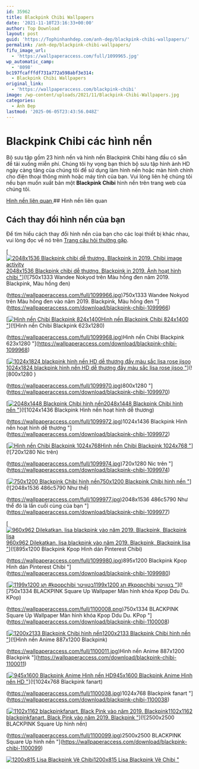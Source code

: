 ```yaml
---
id: 35962
title: Blackpink Chibi Wallpapers
date: '2021-11-10T23:16:33+00:00'
author: Top Download
layout: post
guid: 'https://Tophinhanhdep.com/anh-dep/blackpink-chibi-wallpapers/'
permalink: /anh-dep/blackpink-chibi-wallpapers/
fifu_image_url:
  - 'https://wallpaperaccess.com/full/1099965.jpg'
wp_automatic_camp:
  - '8098'
bc197fcafffdf731a772a598abf3e314:
  - Blackpink Chibi Wallpapers
original_link:
  - 'https://wallpaperaccess.com/blackpink-chibi'
image: /wp-content/uploads/2021/11/Blackpink-Chibi-Wallpapers.jpg
categories:
  - Ảnh Đẹp
lastmod: '2025-06-05T23:43:56.048Z'
---
```

# Blackpink Chibi các hình nền

Bộ sưu tập gồm 23 hình nền và hình nền Blackpink Chibi hàng đầu có sẵn để tải xuống miễn phí. Chúng tôi hy vọng bạn thích bộ sưu tập hình ảnh HD ngày càng tăng của chúng tôi để sử dụng làm hình nền hoặc màn hình chính cho điện thoại thông minh hoặc máy tính của bạn. Vui lòng liên hệ chúng tôi nếu bạn muốn xuất bản một **Blackpink Chibi** hình nền trên trang web của chúng tôi.

[Hình nền liên quan ](#related) ## Hình nền liên quan

## Cách thay đổi hình nền của bạn

Để tìm hiểu cách thay đổi hình nền của bạn cho các loại thiết bị khác nhau, vui lòng đọc về nó trên [Trang câu hỏi thường gặp](https://tophinhanhdep.com/faq/).

  
[[![2048x1536 Blackpink chibi dễ thương.  Blackpink in 2019. Chibi image activity](https://wallpaperaccess.com/full/1099965.jpg)2048x1536 Blackpink chibi dễ thương. Blackpink in 2019. Ảnh hoạt hình chibi "](https://wallpaperaccess.com/download/blackpink-chibi-1099965)](![750x1333 Wandee Nokyod trên Màu hồng đen năm 2019. Blackpink, Màu hồng đen)

(https://wallpaperaccess.com/full/1099966.jpg)750x1333 Wandee Nokyod trên Màu hồng đen vào năm 2019. Blackpink, Màu hồng đen "](https://wallpaperaccess.com/download/blackpink-chibi-1099966)

[[![Hình nền Chibi Blackpink 824x1400](https://wallpaperaccess.com/full/1099967.jpg)Hình nền Blackpink Chibi 824x1400 "](https://wallpaperaccess.com/download/blackpink-chibi-1099967)](![Hình nền Chibi Blackpink 623x1280)

(https://wallpaperaccess.com/full/1099968.jpg)Hình nền Chibi Blackpink 623x1280 "](https://wallpaperaccess.com/download/blackpink-chibi-1099968)

[[![1024x1824 blackpink hình nền HD dễ thương đầy màu sắc lisa rose jisoo](https://wallpaperaccess.com/full/1099969.jpg)1024x1824 blackpink hình nền HD dễ thương đầy màu sắc lisa rose jisoo "](https://wallpaperaccess.com/download/blackpink-chibi-1099969)](![800x1280 )

(https://wallpaperaccess.com/full/1099970.jpg)800x1280 "](https://wallpaperaccess.com/download/blackpink-chibi-1099970)

[[![2048x1448 Blackpink Chibi hình nền](https://wallpaperaccess.com/full/1099971.jpg)2048x1448 Blackpink Chibi hình nền "](https://wallpaperaccess.com/download/blackpink-chibi-1099971)](![1024x1436 Blackpink Hình nền hoạt hình dễ thương)

(https://wallpaperaccess.com/full/1099972.jpg)1024x1436 Blackpink Hình nền hoạt hình dễ thương "](https://wallpaperaccess.com/download/blackpink-chibi-1099972)

[[![Hình nền Chibi Blackpink 1024x768](https://wallpaperaccess.com/full/1099973.jpg)Hình nền Chibi Blackpink 1024x768 "](https://wallpaperaccess.com/download/blackpink-chibi-1099973)](![720x1280 Nic trên)

(https://wallpaperaccess.com/full/1099974.jpg)720x1280 Nic trên "](https://wallpaperaccess.com/download/blackpink-chibi-1099974)

[[![750x1200 Blackpink Chibi hình nền](https://wallpaperaccess.com/full/1099976.jpg)750x1200 Blackpink Chibi hình nền "](https://wallpaperaccess.com/download/blackpink-chibi-1099976)](![2048x1536 486c5790 Như thể)

(https://wallpaperaccess.com/full/1099977.jpg)2048x1536 486c5790 Như thể đó là lần cuối cùng của bạn "](https://wallpaperaccess.com/download/blackpink-chibi-1099977)

[[![960x962 Dilekatkan.  lisa blackpink vào năm 2019. Blackpink, Blackpink lisa](https://wallpaperaccess.com/full/1099979.jpg)960x962 Dilekatkan. lisa blackpink vào năm 2019. Blackpink, Blackpink lisa "](https://wallpaperaccess.com/download/blackpink-chibi-1099979)](![895x1200 Blackpink Kpop Hình dán Pinterest Chibi)

(https://wallpaperaccess.com/full/1099980.jpg)895x1200 Blackpink Kpop Hình dán Pinterest Chibi "](https://wallpaperaccess.com/download/blackpink-chibi-1099980)

[[![1199x1200 תג #kpopchibi בטוויטר](https://wallpaperaccess.com/full/1099998.jpg)1199x1200 תג #kpopchibi בטוויטר "](https://wallpaperaccess.com/download/blackpink-chibi-1099998)](![750x1334 BLACKPINK Square Up Wallpaper Màn hình khóa Kpop Ddu Du.  KPop)

(https://wallpaperaccess.com/full/1100008.png)750x1334 BLACKPINK Square Up Wallpaper Màn hình khóa Kpop Ddu Du. KPop "](https://wallpaperaccess.com/download/blackpink-chibi-1100008)

[[![1200x2133 Blackpink Chibi hình nền](https://wallpaperaccess.com/full/1100010.jpg)1200x2133 Blackpink Chibi hình nền "](https://wallpaperaccess.com/download/blackpink-chibi-1100010)](![Hình nền Anime 887x1200 Blackpink)

(https://wallpaperaccess.com/full/1100011.jpg)Hình nền Anime 887x1200 Blackpink "](https://wallpaperaccess.com/download/blackpink-chibi-1100011)

[[![945x1600 Blackpink Anime Hình nền HD](https://wallpaperaccess.com/full/1100022.jpg)945x1600 Blackpink Anime Hình nền HD "](https://wallpaperaccess.com/download/blackpink-chibi-1100022)](![1024x768 Blackpink fanart)

(https://wallpaperaccess.com/full/1100038.jpg)1024x768 Blackpink fanart "](https://wallpaperaccess.com/download/blackpink-chibi-1100038)

[[![1102x1162 blackpinkfanart.  Black Pink vào năm 2019. Blackpink](https://wallpaperaccess.com/full/1100058.jpg)1102x1162 blackpinkfanart. Black Pink vào năm 2019. Blackpink "](https://wallpaperaccess.com/download/blackpink-chibi-1100058)](![2500x2500 BLACKPINK Square Up hình nền)

(https://wallpaperaccess.com/full/1100099.jpg)2500x2500 BLACKPINK Square Up hình nền "](https://wallpaperaccess.com/download/blackpink-chibi-1100099)

[![1200x815 Lisa Blackpink Vẽ Chibi](https://wallpaperaccess.com/full/1100105.jpg)1200x815 Lisa Blackpink Vẽ Chibi "](https://wallpaperaccess.com/download/blackpink-chibi-1100105)
